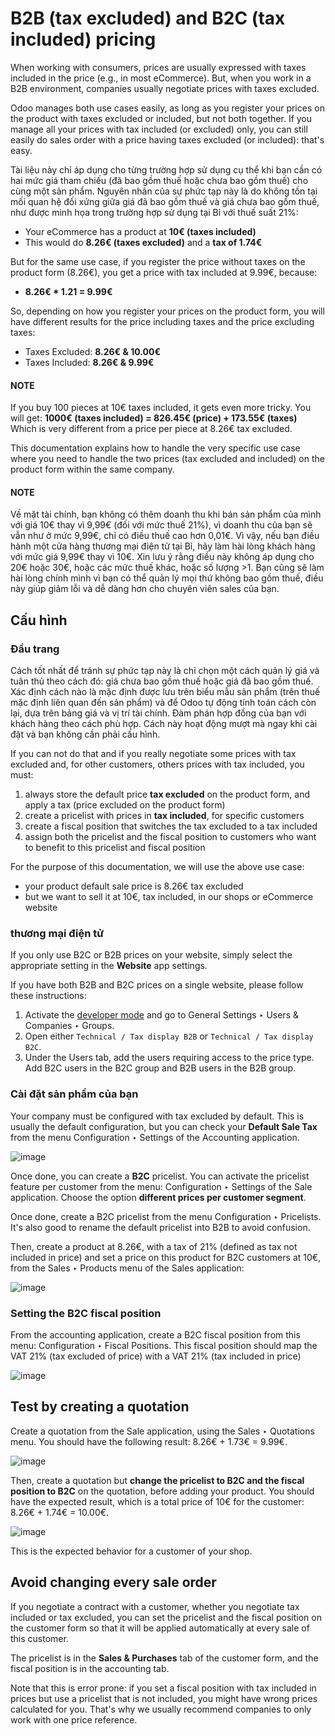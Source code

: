 # B2B (tax excluded) and B2C (tax included) pricing

When working with consumers, prices are usually expressed with taxes
included in the price (e.g., in most eCommerce). But, when you work in a
B2B environment, companies usually negotiate prices with taxes excluded.

Odoo manages both use cases easily, as long as you register your prices
on the product with taxes excluded or included, but not both together.
If you manage all your prices with tax included (or excluded) only, you
can still easily do sales order with a price having taxes excluded (or
included): that's easy.

Tài liệu này chỉ áp dụng cho từng trường hợp sử dụng cụ thể khi bạn cần có hai mức giá tham chiếu (đã bao gồm thuế hoặc chưa bao gồm thuế) cho cùng một sản phẩm. Nguyên nhân của sự phức tạp này là do không tồn tại mối quan hệ đối xứng giữa giá đã bao gồm thuế và giá chưa bao gồm thuế, như được minh họa trong trường hợp sử dụng tại Bỉ với thuế suất 21%:

- Your eCommerce has a product at **10€ (taxes included)**
- This would do **8.26€ (taxes excluded)** and a **tax of 1.74€**

But for the same use case, if you register the price without taxes on
the product form (8.26€), you get a price with tax included at 9.99€,
because:

- **8.26€ \* 1.21 = 9.99€**

So, depending on how you register your prices on the product form, you
will have different results for the price including taxes and the price
excluding taxes:

- Taxes Excluded: **8.26€ & 10.00€**
- Taxes Included: **8.26€ & 9.99€**

#### NOTE
If you buy 100 pieces at 10€ taxes included, it gets even more
tricky. You will get: **1000€ (taxes included) = 826.45€ (price) +
173.55€ (taxes)** Which is very different from a price per piece at
8.26€ tax excluded.

This documentation explains how to handle the very specific use case
where you need to handle the two prices (tax excluded and included) on
the product form within the same company.

#### NOTE
Về mặt tài chính, bạn không có thêm doanh thu khi bán sản phẩm của mình với giá 10€ thay vì 9,99€ (đối với mức thuế 21%), vì doanh thu của bạn sẽ vẫn như ở mức 9,99€, chỉ có điều thuế cao hơn 0,01€. Vì vậy, nếu bạn điều hành một cửa hàng thương mại điện tử tại Bỉ, hãy làm hài lòng khách hàng với mức giá 9,99€ thay vì 10€. Xin lưu ý rằng điều này không áp dụng cho 20€ hoặc 30€, hoặc các mức thuế khác, hoặc số lượng >1. Bạn cũng sẽ làm hài lòng chính mình vì bạn có thể quản lý mọi thứ không bao gồm thuế, điều này giúp giảm lỗi và dễ dàng hơn cho chuyên viên sales của bạn.

## Cấu hình

### Đầu trang

Cách tốt nhất để tránh sự phức tạp này là chỉ chọn một cách quản lý giá và tuân thủ theo cách đó: giá chưa bao gồm thuế hoặc giá đã bao gồm thuế. Xác định cách nào là mặc định được lưu trên biểu mẫu sản phẩm (trên thuế mặc định liên quan đến sản phẩm) và để Odoo tự động tính toán cách còn lại, dựa trên bảng giá và vị trí tài chính. Đàm phán hợp đồng của bạn với khách hàng theo cách phù hợp. Cách này hoạt động mượt mà ngay khi cài đặt và bạn không cần phải cấu hình.

If you can not do that and if you really negotiate some prices with tax
excluded and, for other customers, others prices with tax included, you
must:

1. always store the default price **tax excluded** on the product form, and
   apply a tax (price excluded on the product form)
2. create a pricelist with prices in **tax included**, for specific
   customers
3. create a fiscal position that switches the tax excluded to a tax
   included
4. assign both the pricelist and the fiscal position to customers who
   want to benefit to this pricelist and fiscal position

For the purpose of this documentation, we will use the above use case:

- your product default sale price is 8.26€ tax excluded
- but we want to sell it at 10€, tax included, in our shops or
  eCommerce website

<a id="b2b-b2c-ecommerce"></a>

### thương mại điện tử

If you only use B2C or B2B prices on your website, simply select the appropriate setting in the
**Website** app settings.

If you have both B2B and B2C prices on a single website, please follow these instructions:

1. Activate the [developer mode](applications/general/developer_mode.md#developer-mode) and go to General Settings
   ‣ Users & Companies ‣ Groups.
2. Open either `Technical / Tax display B2B` or `Technical / Tax display B2C`.
3. Under the Users tab, add the users requiring access to the price type. Add B2C users
   in the B2C group and B2B users in the B2B group.

### Cài đặt sản phẩm của bạn

Your company must be configured with tax excluded by default. This is
usually the default configuration, but you can check your **Default Sale
Tax** from the menu Configuration ‣ Settings
of the Accounting application.

![image](../../../../.gitbook/assets/price_B2C_B2B01.png)

Once done, you can create a **B2C** pricelist. You can activate the
pricelist feature per customer from the menu:
Configuration ‣ Settings of the Sale application.
Choose the option **different prices per customer segment**.

Once done, create a B2C pricelist from the menu
Configuration ‣ Pricelists.
It's also good to rename the default pricelist into B2B to avoid confusion.

Then, create a product at 8.26€, with a tax of 21% (defined as tax not
included in price) and set a price on this product for B2C customers at
10€, from the Sales ‣ Products
menu of the Sales application:

![image](../../../../.gitbook/assets/price_B2C_B2B02.png)

### Setting the B2C fiscal position

From the accounting application, create a B2C fiscal position from this
menu: Configuration ‣ Fiscal Positions.
This fiscal position should map the VAT 21% (tax excluded of price)
with a VAT 21% (tax included in price)

![image](../../../../.gitbook/assets/price_B2C_B2B03.png)

## Test by creating a quotation

Create a quotation from the Sale application, using the
Sales ‣ Quotations menu. You should have the
following result: 8.26€ + 1.73€ = 9.99€.

![image](../../../../.gitbook/assets/price_B2C_B2B04.png)

Then, create a quotation but **change the pricelist to B2C and the
fiscal position to B2C** on the quotation, before adding your product.
You should have the expected result, which is a total price of 10€ for
the customer: 8.26€ + 1.74€ = 10.00€.

![image](../../../../.gitbook/assets/price_B2C_B2B05.png)

This is the expected behavior for a customer of your shop.

## Avoid changing every sale order

If you negotiate a contract with a customer, whether you negotiate tax
included or tax excluded, you can set the pricelist and the fiscal
position on the customer form so that it will be applied automatically
at every sale of this customer.

The pricelist is in the **Sales & Purchases** tab of the customer form,
and the fiscal position is in the accounting tab.

Note that this is error prone: if you set a fiscal position with tax
included in prices but use a pricelist that is not included, you might
have wrong prices calculated for you. That's why we usually recommend
companies to only work with one price reference.
